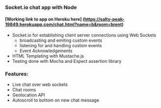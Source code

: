 ### Socket.io chat app with Node

#### [Working link to app on Heroku here] (https://salty-peak-19849.herokuapp.com/chat.html?name=b&room=brent)

- Socket.io for establishing client server connections using Web Sockets
  - broadcasting and emiting custom events
  - listening for and handling custom events
  - Event Acknowledgements
- HTML Templating with Mustache.js
- Testing done with Mocha and Expect assertion library

### Features:

- Live chat over web sockets
- Chat rooms
- Geolocation API
- Autoscroll to bottom on new chat message

